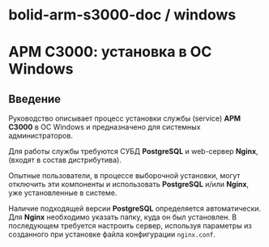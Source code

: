 # bolid-arm-s3000-doc / windows

# АРМ С3000: установка в ОС Windows



## Введение

Руководство описывает процесс установки службы (service) **АРМ С3000**
в ОС Windows и предназначено для системных администраторов.

Для работы службы требуются СУБД **PostgreSQL** и web-сервер **Nginx**,
(входят в состав дистрибутива).

Опытные пользователи, в процессе выборочной установки,
могут отключить эти компоненты и использовать **PostgreSQL**
и/или **Nginx**, уже установленные в системе.

Наличие подходящей версии **PostgreSQL** определяется автоматически.
Для **Nginx** необходимо указать папку, куда он был установлен.
В последующем требуется настроить сервер, используя
параметры из созданного при установке файла конфигурации `nginx.conf`.

